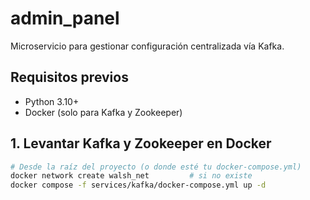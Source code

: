 # admin_panel

Microservicio para gestionar configuración centralizada vía Kafka.

## Requisitos previos

- Python 3.10+
- Docker (solo para Kafka y Zookeeper)

## 1. Levantar Kafka y Zookeeper en Docker

```bash
# Desde la raíz del proyecto (o donde esté tu docker-compose.yml)
docker network create walsh_net         # si no existe
docker compose -f services/kafka/docker-compose.yml up -d
```
